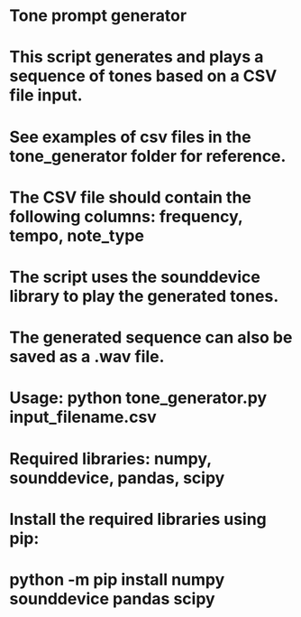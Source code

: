 # Tone prompt generator
# This script generates and plays a sequence of tones based on a CSV file input.
# See examples of csv files in the tone_generator folder for reference.
# The CSV file should contain the following columns: frequency, tempo, note_type
# The script uses the sounddevice library to play the generated tones.
# The generated sequence can also be saved as a .wav file.
# Usage: python tone_generator.py input_filename.csv
# Required libraries: numpy, sounddevice, pandas, scipy
# Install the required libraries using pip:
# python -m pip install numpy sounddevice pandas scipy
